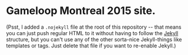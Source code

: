 # Gameloop Montreal 2015 site.

(Psst, I added a `.nojekyll` file at the root of this repository -- that means you can just push regular HTML to it without having to follow the [Jekyll](http://jekyllrb.com/) structure, but you can't use any of the other sorta-nice Jekyll-things like templates or tags. Just delete that file if you want to re-enable Jekyll.)
